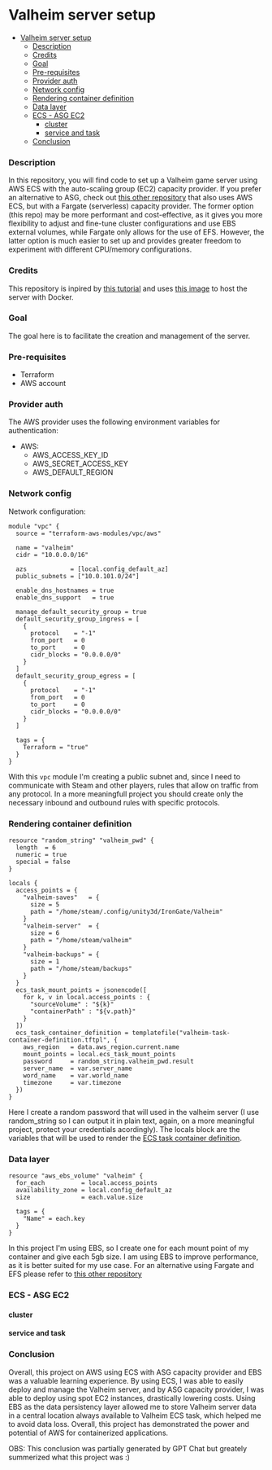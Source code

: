 # Valheim server setup
- [Valheim server setup](#valheim-server-setup)
    - [Description](#description)
    - [Credits](#credits)
    - [Goal](#goal)
    - [Pre-requisites](#pre-requisites)
    - [Provider auth](#provider-auth)
    - [Network config](#network-config)
    - [Rendering container definition](#rendering-container-definition)
    - [Data layer](#data-layer)
    - [ECS - ASG EC2](#ecs---asg-ec2)
      - [cluster](#cluster)
      - [service and task](#service-and-task)
    - [Conclusion](#conclusion)

### Description
In this repository, you will find code to set up a Valheim game server using AWS ECS with the auto-scaling group (EC2) capacity provider. If you prefer an alternative to ASG, check out [this other repository](https://github.com/rdalbuquerque/valheim-server-fargate) that also uses AWS ECS, but with a Fargate (serverless) capacity provider. The former option (this repo) may be more performant and cost-effective, as it gives you more flexibility to adjust and fine-tune cluster configurations and use EBS external volumes, while Fargate only allows for the use of EFS. However, the latter option is much easier to set up and provides greater freedom to experiment with different CPU/memory configurations.

### Credits
This repository is inpired by [this tutorial](https://updateloop.dev/dedicated-valheim-lightsail/) and uses [this image](https://github.com/mbround18/valheim-docker) to host the server with Docker.

### Goal
The goal here is to facilitate the creation and management of the server.

### Pre-requisites
* Terraform
* AWS account

### Provider auth
The AWS provider uses the following environment variables for authentication:
* AWS:
    * AWS_ACCESS_KEY_ID
    * AWS_SECRET_ACCESS_KEY
    * AWS_DEFAULT_REGION 

### Network config
Network configuration:
```hcl
module "vpc" {
  source = "terraform-aws-modules/vpc/aws"

  name = "valheim"
  cidr = "10.0.0.0/16"

  azs            = [local.config_default_az]
  public_subnets = ["10.0.101.0/24"]

  enable_dns_hostnames = true
  enable_dns_support   = true

  manage_default_security_group = true
  default_security_group_ingress = [
    {
      protocol    = "-1"
      from_port   = 0
      to_port     = 0
      cidr_blocks = "0.0.0.0/0"
    }
  ]
  default_security_group_egress = [
    {
      protocol    = "-1"
      from_port   = 0
      to_port     = 0
      cidr_blocks = "0.0.0.0/0"
    }
  ]

  tags = {
    Terraform = "true"
  }
}
```
With this `vpc` module I'm creating a public subnet and, since I need to communicate with Steam and other players, rules that allow on traffic from any protocol.
In a more meaningfull project you should create only the necessary inbound and outbound rules with specific protocols.

### Rendering container definition
```hcl
resource "random_string" "valheim_pwd" {
  length  = 6
  numeric = true
  special = false
}

locals {
  access_points = {
    "valheim-saves"   = {
      size = 5
      path = "/home/steam/.config/unity3d/IronGate/Valheim"
    }
    "valheim-server"  = {
      size = 6
      path = "/home/steam/valheim"
    }
    "valheim-backups" = {
      size = 1
      path = "/home/steam/backups"
    }
  }
  ecs_task_mount_points = jsonencode([
    for k, v in local.access_points : {
      "sourceVolume" : "${k}"
      "containerPath" : "${v.path}"
    }
  ])
  ecs_task_container_definition = templatefile("valheim-task-container-definition.tftpl", {
    aws_region   = data.aws_region.current.name
    mount_points = local.ecs_task_mount_points
    password     = random_string.valheim_pwd.result
    server_name  = var.server_name
    word_name    = var.world_name
    timezone     = var.timezone
  })
}
```
Here I create a random password that will used in the valheim server (I use random_string so I can output it in plain text, again, on a more meaningful project, protect your credentials acordingly). The locals block are the variables that will be used to render the [ECS task container definition](valheim-task-container-definition.tftpl).

### Data layer
```hcl
resource "aws_ebs_volume" "valheim" {
  for_each          = local.access_points
  availability_zone = local.config_default_az
  size              = each.value.size

  tags = {
    "Name" = each.key
  }
}
```
In this project I'm using EBS, so I create one for each mount point of my container and give each 5gb size. I am using EBS to improve performance, as it is better suited for my use case. For an alternative using Fargate and EFS please refer to [this other repository](https://github.com/rdalbuquerque/valheim-server-fargate)

### ECS - ASG EC2
#### cluster

#### service and task

### Conclusion
Overall, this project on AWS using ECS with ASG capacity provider and EBS was a valuable learning experience. By using ECS, I was able to easily deploy and manage the Valheim server, and by ASG capacity provider, I was able to deploy using spot EC2 instances, drastically lowering costs. Using EBS as the data persistency layer allowed me to store Valheim server data in a central location always available to Valheim ECS task, which helped me to avoid data loss. Overall, this project has demonstrated the power and potential of AWS for containerized applications.

OBS: This conclusion was partially generated by GPT Chat but greately summerized what this project was :)

